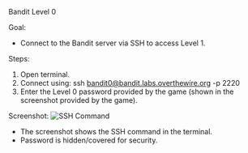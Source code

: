 Bandit Level 0

Goal:
- Connect to the Bandit server via SSH to access Level 1.

Steps:
1. Open terminal.
2. Connect using:
   ssh bandit0@bandit.labs.overthewire.org -p 2220
3. Enter the Level 0 password provided by the game (shown in the screenshot provided by the game).

Screenshot:
![SSH Command](1_Level0/screenshots/sshlogin.jpg)
- The screenshot shows the SSH command in the terminal. 
- Password is hidden/covered for security.
